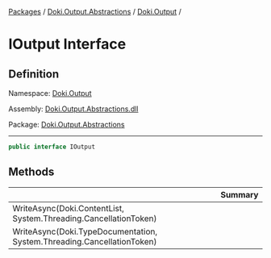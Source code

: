 [Packages](../../README.md) / [Doki.Output.Abstractions](../README.md) / [Doki.Output](README.md) / 

# IOutput Interface

## Definition

Namespace: [Doki.Output](README.md)

Assembly: [Doki.Output.Abstractions.dll](../README.md)

Package: [Doki.Output.Abstractions](https://www.nuget.org/packages/Doki.Output.Abstractions)

---

```csharp
public interface IOutput
```

## Methods

|   |Summary|
|---|---|
|WriteAsync(Doki.ContentList, System.Threading.CancellationToken)||
|WriteAsync(Doki.TypeDocumentation, System.Threading.CancellationToken)||


